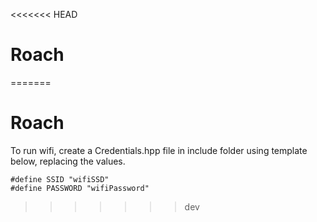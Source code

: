 <<<<<<< HEAD
# Roach
=======
# Roach
To run wifi, create a Credentials.hpp file in include folder using template below, replacing the values.
```
#define SSID "wifiSSD"
#define PASSWORD "wifiPassword"
```
>>>>>>> dev
